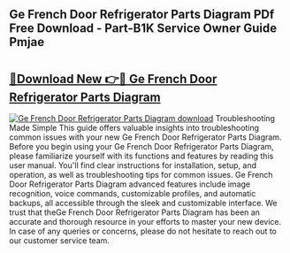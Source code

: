 ## Ge French Door Refrigerator Parts Diagram PDf Free Download - Part-B1K Service Owner Guide Pmjae

# <h2><a href="http://dfk4vs.blite.top/?on=Ge+French+Door+Refrigerator+Parts+Diagram">🔗Download New 👉🔴 Ge French Door Refrigerator Parts Diagram</a></h2>

[![Ge French Door Refrigerator Parts Diagram download](https://i.imgur.com/lujVjoI.png)](http://dfk4vs.blite.top/?on=Ge+French+Door+Refrigerator+Parts+Diagram)
Troubleshooting Made Simple This guide offers valuable insights into troubleshooting common issues with your new Ge French Door Refrigerator Parts Diagram. Before you begin using your Ge French Door Refrigerator Parts Diagram, please familiarize yourself with its functions and features by reading this user manual. You'll find clear instructions for installation, setup, and operation, as well as troubleshooting tips for common issues. Ge French Door Refrigerator Parts Diagram advanced features include image recognition, voice commands, customizable profiles, and automatic backups, all accessible through the sleek and customizable interface. We trust that theGe French Door Refrigerator Parts Diagram has been an accurate and thorough resource in your efforts to master your new device. In case of any queries or concerns, please do not hesitate to reach out to our customer service team.
